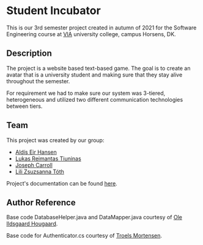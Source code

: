 # Student Incubator
This is our 3rd semester project created in autumn of 2021 for the Software Engineering course at [VIA](https://via.dk/) university college, campus Horsens, DK. 

## Description
The project is a website based text-based game. The goal is to create an avatar that is a university student and making sure that they stay alive throughout the semester.

For requirement we had to make sure our system was 3-tiered, heterogeneous and utilized two different communication technologies between tiers.
## Team
This project was created by our group:
* [Aldís Eir Hansen](https://github.com/AlleyCatRacer)
* [Lukas Reimantas Tiuninas](https://github.com/SkyKalazar)
* [Joseph Carroll](https://github.com/carrolljody)
* [Lili Zsuzsanna Tóth](https://github.com/tothlilizs)

Project's documentation can be found [here](https://drive.google.com/file/d/1bP2UGllpGGavmNKczyx5WP2UoG-5flRf/view?usp=sharing).
## Author Reference
Base code DatabaseHelper.java and DataMapper.java courtesy of [Ole Ildsgaard Hougaard](https://github.com/olehougaard).

Base code for Authenticator.cs courtesy of [Troels Mortensen](https://github.com/TroelsMortensen).
